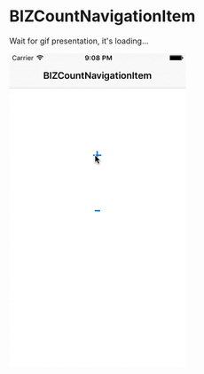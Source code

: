 # BIZCountNavigationItem 

Wait for gif presentation, it's loading...

![alt tag](https://github.com/bizibizi/BIZCountNavigationItem/blob/master/presentation.gif)
